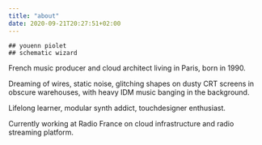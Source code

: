 ```yaml
---
title: "about"
date: 2020-09-21T20:27:51+02:00
---
```


```
## youenn piolet
## schematic wizard
```

French music producer and cloud architect living in Paris, born in 1990.

Dreaming of wires, static noise, glitching shapes on dusty CRT screens in
obscure warehouses, with heavy IDM music banging in the background.

Lifelong learner, modular synth addict, touchdesigner enthusiast.

Currently working at Radio France on cloud infrastructure and radio streaming
platform.
